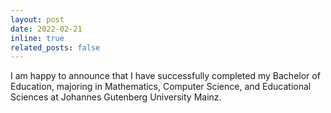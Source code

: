 ```yaml
---
layout: post
date: 2022-02-21
inline: true
related_posts: false
---
```


I am happy to announce that I have successfully completed my Bachelor of Education, majoring in Mathematics, Computer Science, and Educational Sciences at Johannes Gutenberg University Mainz.
